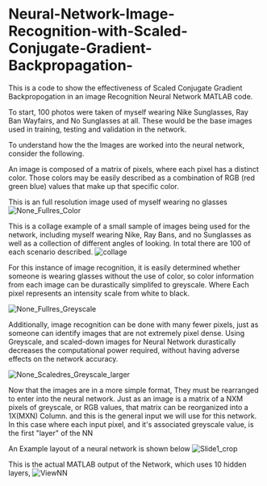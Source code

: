 # Neural-Network-Image-Recognition-with-Scaled-Conjugate-Gradient-Backpropagation-

This is a code to show the effectiveness of Scaled Conjugate Gradient Backpropogation in an image Recognition Neural Network MATLAB code.

To start, 100 photos were taken of myself wearing Nike Sunglasses, Ray Ban Wayfairs, and No Sunglasses at all. These would be the base images used in training, testing and validation in the network.

To understand how the the Images are worked into the neural network, consider the following. 

An image is composed of a matrix of pixels, where each pixel has a distinct color. Those colors may be easily described as a combination of RGB (red green blue) values that make up that specific color. 

This is an full resolution image used of myself wearing no glasses
![None_Fullres_Color](https://user-images.githubusercontent.com/50057221/58292982-9e3c6980-7d91-11e9-96af-3c0873583c5e.jpg)

This is a collage example of a small sample of images being used for the network, including myself wearing Nike, Ray Bans, and no Sunglasses as well as a collection of different angles of looking. In total there are 100 of each scenario described. 
![collage](https://user-images.githubusercontent.com/50057221/58296326-47d72700-7da1-11e9-8ec0-e1d5ca7b29b3.jpg)

For this instance of image recognition, it is easily determined whether someone is wearing glasses without the use of color, so color information from each image can be durastically simplifed to greyscale. Where Each pixel represents an intensity scale from white to black.

![None_Fullres_Greyscale](https://user-images.githubusercontent.com/50057221/58293097-2cb0eb00-7d92-11e9-981f-57bb32074f68.jpg)

Additionally, image recognition can be done with many fewer pixels, just as someone can identify images that are not extremely pixel dense. Using Greyscale, and scaled-down images for Neural Network durastically decreases the computational power required, without having adverse effects on the network accuracy. 

![None_Scaledres_Greyscale_larger](https://user-images.githubusercontent.com/50057221/58294113-510ec680-7d96-11e9-823a-55f8b3cf3b81.jpg)

Now that the images are in a more simple format, They must be rearranged to enter into the neural network. Just as an image is a matrix of a NXM pixels of greyscale, or RGB values, that matrix can be reorganized into a 1X(MXN) Column. and this is the general input we will use for this network. In this case where each input pixel, and it's associated greyscale value, is the first "layer" of the NN

An Example  layout of a neural network is shown below
![Slide1_crop](https://user-images.githubusercontent.com/50057221/58295146-b44f2780-7d9b-11e9-8abd-4849b2009c50.jpg)

This is the actual MATLAB output of the Network, which uses 10 hidden layers, 
![ViewNN](https://user-images.githubusercontent.com/50057221/58296572-3e01f380-7da2-11e9-9243-cf87fea25771.JPG)



